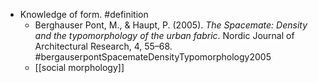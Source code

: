 - Knowledge of form. #definition
	- Berghauser Pont, M., & Haupt, P. (2005). _The Spacemate: Density and the typomorphology of the urban fabric_. Nordic Journal of Architectural Research, 4, 55–68. #bergauserpontSpacemateDensityTypomorphology2005
	- [[social morphology]]